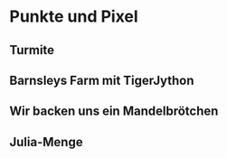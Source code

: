# Punkte und Pixel

## Turmite

## Barnsleys Farm mit TigerJython

## Wir backen uns ein Mandelbrötchen

## Julia-Menge